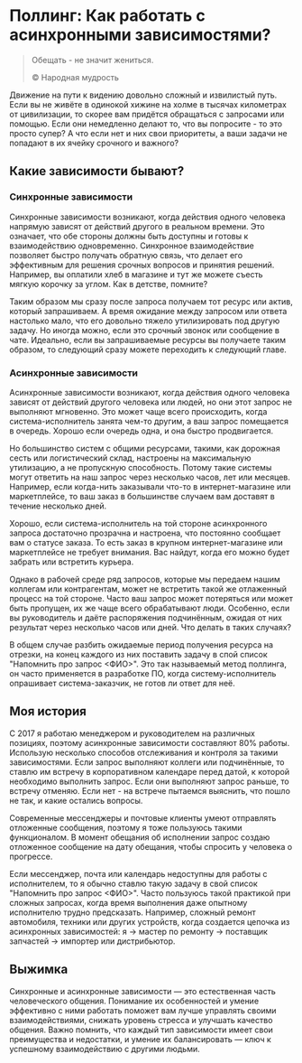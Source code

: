 # Поллинг: Как работать с асинхронными зависимостями?

> Обещать - не значит жениться.
>
> ©️ Народная мудрость

Движение на пути к видению довольно сложный и извилистый путь. Если вы не живёте в одинокой хижине на холме в тысячах километрах от цивилизации, то скорее вам придётся обращаться с запросами или помощью. Если они немедленно делают то, что вы попросите - то это просто супер? А что если нет и них свои приоритеты, а ваши задачи не попадают в их ячейку срочного и важного?

## Какие зависимости бывают?

### Синхронные зависимости

Синхронные зависимости возникают, когда действия одного человека напрямую зависят от действий другого в реальном времени. Это означает, что обе стороны должны быть доступны и готовы к взаимодействию одновременно. Синхронное взаимодействие позволяет быстро получать обратную связь, что делает его эффективным для решения срочных вопросов и принятия решений. Например, вы оплатили хлеб в магазине и тут же можете съесть мягкую корочку за углом. Как в детстве, помните?

Таким образом мы сразу после запроса получаем тот ресурс или актив, который запрашиваем. А время ожидание между запросом или ответа настолько мало, что его довольно тяжело утилизировать под другую задачу. Но иногда можно, если это срочный звонок или сообщение в чате. Идеально, если вы запрашиваемые ресурсы вы получаете таким образом, то следующий сразу можете переходить к следующий главе.

### Асинхронные зависимости

Асинхронные зависимости возникают, когда действия одного человека зависят от действий другого человека или людей, но они этот запрос не выполняют мгновенно. Это может чаще всего происходить, когда система-исполнитель занята чем-то другим, а ваш запрос помещается в очередь. Хорошо если очередь одна, и она быстро продвигается.

Но большинство систем с общими ресурсами, такими, как дорожная сесть или логистический склад, настроены на максимальную утилизацию, а не пропускную способность. Потому такие системы могут ответить на наш запрос через несколько часов, лет или месяцев. Например, если когда-нить заказывали что-то в интернет-магазине или маркетплейсе, то ваш заказ в большинстве случаем вам доставят в течение несколько дней.

Хорошо, если система-исполнитель на той стороне асинхронного запроса достаточно прозрачна и настроена, что постоянно сообщает вам о статусе заказа. То есть заказ в крупном интернет-магазине или маркетплейсе не требует внимания. Вас найдут, когда его можно будет забрать или встретить курьера.

Однако в рабочей среде ряд запросов, которые мы передаем нашим коллегам или контрагентам, может не встретить такой же отлаженный процесс на той стороне. Часто ваш запрос может потеряться или может быть пропущен, их же чаще всего обрабатывают люди. Особенно, если вы руководитель и даёте распоряжения подчинённым, ожидая от них результат через несколько часов или дней. Что делать в таких случаях?

В общем случае разбить ожидаемые период получения ресурса на отрезки, на конец каждого из них поставить задачу в спой список "Напомнить про запрос <ФИО>". Это так называемый метод поллинга, он часто применяется в разработке ПО, когда систему-исполнитель опрашивает система-заказчик, не готов ли ответ для неё.

## Моя история

С 2017 я работаю менеджером и руководителем на различных позициях, поэтому асинхронные зависимости составляют 80% работы. Использую несколько способов отслеживания и контроля за такими зависимостями. Если запрос выполняют коллеги или подчинённые, то ставлю им встречу в корпоративном календаре перед датой, к которой необходимо выполнить запрос. Если они выполняют запрос раньше, то встречу отменяю. Если нет - на встрече пытаемся выяснить, что пошло не так, и какие остались вопросы.

Современные мессенджеры и почтовые клиенты умеют отправлять отложенные сообщения, поэтому я тоже пользуюсь такими функционалом. В момент обещания об исполнении запрос создаю отложенное сообщение на дату обещания, чтобы спросить у человека о прогрессе.

Если мессенджер, почта или календарь недоступны для работы с исполнителем, то я обычно ставлю такую задачу в свой список "Напомнить про запрос <ФИО>". Часто пользуюсь такой практикой при сложных запросах, когда время выполнения даже опытному исполнителю трудно предсказать. Например, сложный ремонт автомобиля, техники или других устройств, когда создается цепочка из асинхронных зависимостей: я -> мастер по ремонту -> поставщик запчастей -> импортер или дистрибьютор.

## Выжимка

Синхронные и асинхронные зависимости — это естественная часть человеческого общения. Понимание их особенностей и умение эффективно с ними работать поможет вам лучше управлять своими взаимодействиями, снижать уровень стресса и улучшать качество общения. Важно помнить, что каждый тип зависимости имеет свои преимущества и недостатки, и умение их балансировать — ключ к успешному взаимодействию с другими людьми.
